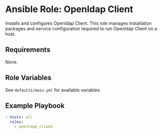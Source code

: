 # Ansible Role: Openldap Client

Installs and configures Openldap Client. This role manages installation packages and service configuration required to run Openldap Client on a host.

## Requirements

None.

## Role Variables

See `defaults/main.yml` for available variables.

## Example Playbook

```yaml
- hosts: all
  roles:
    - openldap_client
```
